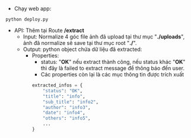 - Chạy web app:
```
python deploy.py
```

- API: Thêm tại Route **/extract**
	- Input: Normalize 4 góc file ảnh đã upload tại thư mục "**./uploads**", ảnh đã normalize sẽ save tại thư mục root "**./**".
	- Output: python object chứa dữ liệu đã extracted:
		- Properties:
			- status: "**OK**" nếu extract thành công, nếu status khác "**OK**" thì đây là failed to extract message để thông báo đến user.
			- Các properties còn lại là các mục thông tin được trích xuất
            ```python
            extracted_infos = {
                "status": "OK",
                "title": "info",
                "sub_title": "info2",
                "author": "info3",
                "date": "info4",
                "others": "info5",
                ...
            }
            ```